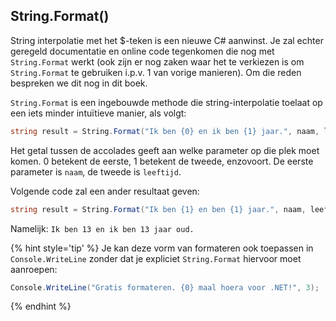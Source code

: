 ## String.Format()
String interpolatie met het $-teken is een nieuwe C# aanwinst. Je zal echter geregeld documentatie en online code tegenkomen die nog met ``String.Format`` werkt (ook zijn er nog zaken waar het te verkiezen is om ``String.Format`` te gebruiken i.p.v. 1 van vorige manieren). Om die reden bespreken we dit nog in dit boek.

``String.Format`` is een ingebouwde methode die string-interpolatie toelaat op een iets minder intuïtieve manier, als volgt:


```csharp
string result = String.Format("Ik ben {0} en ik ben {1} jaar.", naam, leeftijd);
```

Het getal tussen de accolades geeft aan welke parameter op die plek moet komen. 0 betekent de eerste, 1 betekent de tweede, enzovoort.
 De eerste parameter is ``naam``, de tweede is ``leeftijd``.

Volgende code zal een ander resultaat geven:


```csharp
string result = String.Format("Ik ben {1} en ben {1} jaar.", naam, leeftijd);
```

Namelijk: ``Ik ben 13 en ik ben 13 jaar oud.``

{% hint style='tip' %}
Je kan deze vorm van formateren ook toepassen in ``Console.WriteLine`` zonder dat je expliciet ``String.Format`` hiervoor moet aanroepen:


```csharp
Console.WriteLine("Gratis formateren. {0} maal hoera voor .NET!", 3);
```
{% endhint %}




